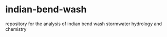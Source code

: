 # indian-bend-wash
repository for the analysis of indian bend wash stormwater hydrology and chemistry
